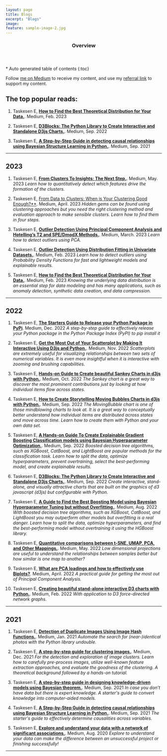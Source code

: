 ```yaml
---
layout: page
title: Blogs
excerpt: "Blogs"
image:
feature: sample-image-2.jpg
---
```




<section id="table-of-contents" class="toc">
  <header>
    <h3>Overview</h3>
  </header>
<div id="drawer" markdown="1">
*  Auto generated table of contents
{:toc}
</div>
</section><!-- /#table-of-contents -->


Follow [me on Medium](https://erdogant.medium.com) to receive my content, and use my [referral link](https://erdogant.medium.com/membership) to support my content.


## The top popular reads:

1. Taskesen E, [**How to Find the Best Theoretical Distribution for Your Data.**](https://towardsdatascience.com/how-to-find-the-best-theoretical-distribution-for-your-data-a26e5673b4bd). Medium, Feb. 2023

1. Taskesen E, [**D3Blocks: The Python Library to Create Interactive and Standalone D3js Charts.**](https://towardsdatascience.com/d3blocks-the-python-library-to-create-interactive-and-standalone-d3js-charts-3dda98ce97d4). Medium, Sep. 2022

1. Taskesen E, [**A Step-by-Step Guide in detecting causal relationships using Bayesian Structure Learning in Python.**](https://towardsdatascience.com/a-step-by-step-guide-in-detecting-causal-relationships-using-bayesian-structure-learning-in-python-c20c6b31cee5). Medium, Sep. 2021

---


## 2023

1. Taskesen E, [**From Clusters To Insights; The Next Step.**](https://towardsdatascience.com/from-clusters-to-insights-the-next-step-1c166814e0c6). Medium, May. 2023
*Learn how to quantitatively detect which features drive the formation of the clusters.*

1. Taskesen E, [From Data to Clusters: When is Your Clustering Good Enough?**](https://towardsdatascience.com/from-data-to-clusters-when-is-your-clustering-good-enough-5895440a978a). Medium, April. 2023
*Hidden gems can be found using clustering approaches but you need the right clustering method and evaluation approach to make sensible clusters. Learn how to find them in four steps.*

1. Taskesen E, [**Outlier Detection Using Principal Component Analysis and Hotelling’s T2 and SPE/DmodX Methods.**](https://towardsdatascience.com/outlier-detection-using-principal-component-analysis-and-hotellings-t2-and-spe-dmodx-methods-625b3c90897). Medium, March. 2023
*Learn how to detect outliers using PCA.*

1. Taskesen E, [**Outlier Detection Using Distribution Fitting in Univariate Datasets.**](https://towardsdatascience.com/outlier-detection-using-distribution-fitting-in-univariate-data-sets-ac8b7a14d40e). Medium, Feb. 2023
*Learn how to detect outliers using Probability Density Functions for fast and lightweight models and explainable results.*

1. Taskesen E, [**How to Find the Best Theoretical Distribution for Your Data.**](https://towardsdatascience.com/how-to-find-the-best-theoretical-distribution-for-your-data-a26e5673b4bd). Medium, Feb. 2023
*Knowing the underlying data distribution is an essential step for data modeling and has many applications, such as anomaly detection, synthetic data creation, and data compression.*

---


## 2022

1. Taskesen E, [**The Starters Guide to Release your Python Package in PyPi**](https://towardsdatascience.com/the-starters-guide-to-release-your-python-package-in-pypi-efd72cbc0011). Medium, Dec. 2022
*A step-by-step guide to effectively release your Python package in the Python Package Index (PyPI) to pip install it*

1. Taskesen E, [**Get the Most Out of Your Scatterplot by Making It Interactive Using D3js and Python.**](https://towardsdatascience.com/get-the-most-out-of-your-scatterplot-by-making-it-interactive-using-d3js-19939e3b046). Medium, Nov. 2022
*Scatterplots are extremely useful for visualizing relationships between two sets of numerical variables. It is even more insightful when it is interactive with zooming and brushing capabilities.*

1. Taskesen E, [**Hands-on Guide to Create beautiful Sankey Charts in d3js with Python.**](https://towardsdatascience.com/hands-on-guide-to-create-beautiful-sankey-charts-in-d3js-with-python-8ddab43edb43). Medium, Oct. 2022
*The Sankey chart is a great way to discover the most prominent contributions just by looking at how individual items flow across states.*

1. Taskesen E, [**How to Create Storytelling Moving Bubbles Charts in d3js with Python.**](https://towardsdatascience.com/how-to-create-storytelling-moving-bubbles-charts-in-d3js-with-python-b31cec7b8226). Medium, Sep. 2022
*The MovingBubble chart is one of those mindblowing charts to look at. It is a great way to conceptually better understand how individual items are distributed across states and move across time. Learn how to create them with Python and your own data set.*

1. Taskesen E, [**A Hands-on Guide To Create Explainable Gradient Boosting Classification models using Bayesian Hyperparameter Optimization.**](https://erdogant.medium.com/hands-on-guide-for-hyperparameter-tuning-with-bayesian-optimization-for-classification-models-2002224bfa3d). Medium, Sep. 2022
*Boosted decision tree algorithms, such as XGBoost, CatBoost, and LightBoost are popular methods for the classification task. Learn how to split the data, optimize hyperparameters, prevent overtraining, select the best-performing model, and create explainable results.*

1. Taskesen E, [**D3Blocks: The Python Library to Create Interactive and Standalone D3js Charts.**](https://towardsdatascience.com/d3blocks-the-python-library-to-create-interactive-and-standalone-d3js-charts-3dda98ce97d4). Medium, Sep. 2022
*Create interactive, stand-alone, and visually attractive charts that are built on the graphics of d3 javascript (d3js) but configurable with Python.*

1. Taskesen E, [**A Guide to Find the Best Boosting Model using Bayesian Hyperparameter Tuning but without Overfitting.**](https://towardsdatascience.com/a-guide-to-find-the-best-boosting-model-using-bayesian-hyperparameter-tuning-but-without-c98b6a1ecac8). Medium, Aug. 2022
*With boosted decision tree algorithms, such as XGBoost, CatBoost, and LightBoost you may outperform other models but overfitting is a real danger. Learn how to split the data, optimize hyperparameters, and find the best-performing model without overtraining it using the HGBoost library.*

1. Taskesen E, [**Quantitative comparisons between t-SNE, UMAP, PCA, and Other Mappings.**](https://towardsdatascience.com/the-similarity-between-t-sne-umap-pca-and-other-mappings-c6453b80f303). Medium, May. 2022
*Low dimensional projections are useful to understand the relationships between samples better but how similar is one map to another?*

1. Taskesen E, [**What are PCA loadings and how to effectively use Biplots?**](https://towardsdatascience.com/what-are-pca-loadings-and-biplots-9a7897f2e559). Medium, April. 2022
*A practical guide for getting the most out of Principal Component Analysis.*

1. Taskesen E, [**Creating beautiful stand-alone interactive D3 charts with Python.**](https://towardsdatascience.com/creating-beautiful-stand-alone-interactive-d3-charts-with-python-804117cb95a7). Medium, Feb. 2022
*With application to D3 force-directed network graphs.*

---

## 2021

1. Taskesen E, [**Detection of Duplicate Images Using Image Hash Functions.**](https://towardsdatascience.com/detection-of-duplicate-images-using-image-hash-functions-4d9c53f04a75). Medium, Jan. 2021
*Automate the search for (near-)identical photos with the Python library undouble.*

1. Taskesen E, [**A step-by-step guide for clustering images.**](https://towardsdatascience.com/a-step-by-step-guide-for-clustering-images-4b45f9906128). Medium, Dec. 2021
*For the detection and exploration of image clusters. Learn how to carefully pre-process images, utilize well-known feature extraction approaches, and evaluate the goodness of the clustering. A theoretical background followed by a hands-on tutorial.*

1. Taskesen E, [**A step-by-step guide in designing knowledge-driven models using Bayesian theorem.**](https://towardsdatascience.com/a-step-by-step-guide-in-designing-knowledge-driven-models-using-bayesian-theorem-7433f6fd64be). Medium, Sep. 2021
*In case you don’t have data but there is expert knowledge. A starter's guide to convert knowledge into computer-aided models.*

1. Taskesen E, [**A Step-by-Step Guide in detecting causal relationships using Bayesian Structure Learning in Python.**](https://towardsdatascience.com/a-step-by-step-guide-in-detecting-causal-relationships-using-bayesian-structure-learning-in-python-c20c6b31cee5). Medium, Sep. 2021
*The starter's guide to effectively determine causalities across variables.*

1. Taskesen E, [**Explore and understand your data with a network of significant associations.**](https://towardsdatascience.com/explore-and-understand-your-data-with-a-network-of-significant-associations-9a03cf79d254). Medium, Aug. 2020
*Explore to understand your data can make the difference between an unsuccessful project or finishing successfully!*


---